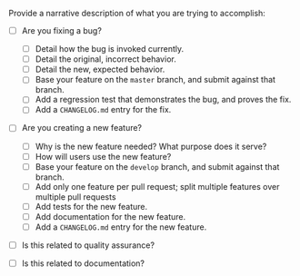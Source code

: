 Provide a narrative description of what you are trying to accomplish:

- [ ] Are you fixing a bug?
  - [ ] Detail how the bug is invoked currently.
  - [ ] Detail the original, incorrect behavior.
  - [ ] Detail the new, expected behavior.
  - [ ] Base your feature on the `master` branch, and submit against that branch.
  - [ ] Add a regression test that demonstrates the bug, and proves the fix.
  - [ ] Add a `CHANGELOG.md` entry for the fix.

- [ ] Are you creating a new feature?
  - [ ] Why is the new feature needed? What purpose does it serve?
  - [ ] How will users use the new feature?
  - [ ] Base your feature on the `develop` branch, and submit against that branch.
  - [ ] Add only one feature per pull request; split multiple features over multiple pull requests
  - [ ] Add tests for the new feature.
  - [ ] Add documentation for the new feature.
  - [ ] Add a `CHANGELOG.md` entry for the new feature.

- [ ] Is this related to quality assurance?
      <!-- Detail why the changes are necessary -->

- [ ] Is this related to documentation?
      <!-- Is it a typographical and/or grammatical fix? -->
      <!-- Is it new documentation? -->
